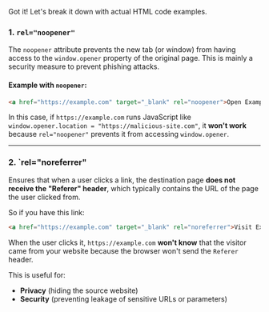 Got it! Let's break it down with actual HTML code examples.

### 1. `rel="noopener"`

The `noopener` attribute prevents the new tab (or window) from having access to the `window.opener` property of the original page. This is mainly a security measure to prevent phishing attacks.

#### **Example with `noopener`:**

```html
<a href="https://example.com" target="_blank" rel="noopener">Open Example (No Access to opener)</a>
```

In this case, if `https://example.com` runs JavaScript like `window.opener.location = "https://malicious-site.com"`, it **won't work** because `rel="noopener"` prevents it from accessing `window.opener`.

---

### 2. `rel="noreferrer" 
Ensures that when a user clicks a link, the destination page **does not receive the "Referer" header**, which typically contains the URL of the page the user clicked from.

So if you have this link:

```html
<a href="https://example.com" target="_blank" rel="noreferrer">Visit Example</a>
```

When the user clicks it, `https://example.com` **won't know** that the visitor came from your website because the browser won't send the `Referer` header.

This is useful for:

- **Privacy** (hiding the source website)
- **Security** (preventing leakage of sensitive URLs or parameters)


